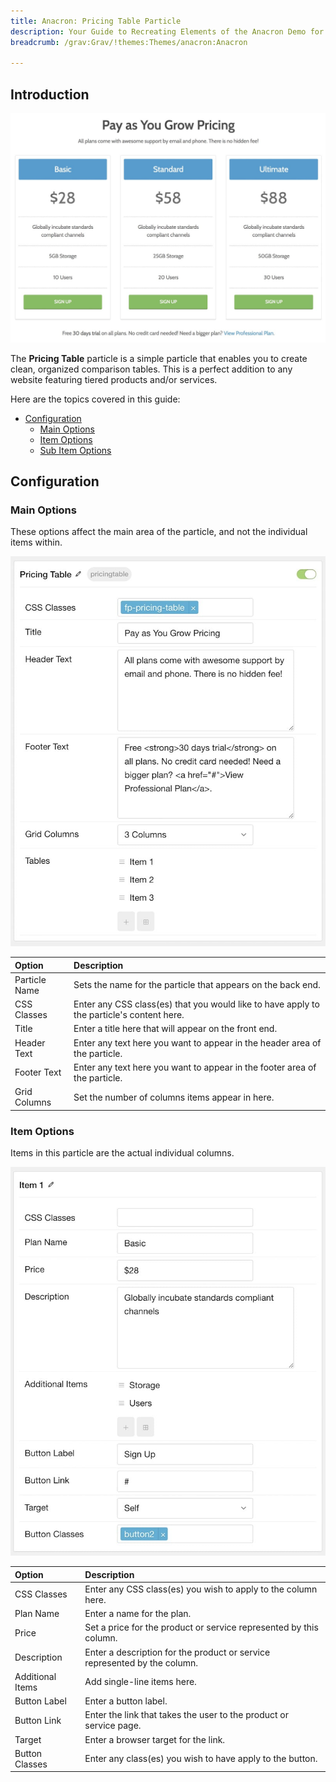```yaml
---
title: Anacron: Pricing Table Particle
description: Your Guide to Recreating Elements of the Anacron Demo for Grav
breadcrumb: /grav:Grav/!themes:Themes/anacron:Anacron

---
```


## Introduction

![](assets/particle_pricing1.jpeg)

The **Pricing Table** particle is a simple particle that enables you to create clean, organized comparison tables. This is a perfect addition to any website featuring tiered products and/or services.

Here are the topics covered in this guide:

* [Configuration](#configuration)
    - [Main Options](#main-options)
    - [Item Options](#item-options)
    - [Sub Item Options](#sub-item-options)

## Configuration

### Main Options 

These options affect the main area of the particle, and not the individual items within.

![](assets/particle_pricing2.jpeg)

| Option        | Description                                                                               |
| :-----        | :-----                                                                                    |
| Particle Name | Sets the name for the particle that appears on the back end.                              |
| CSS Classes   | Enter any CSS class(es) that you would like to have apply to the particle's content here. |
| Title         | Enter a title here that will appear on the front end.                                     |
| Header Text   | Enter any text here you want to appear in the header area of the particle.                |
| Footer Text   | Enter any text here you want to appear in the footer area of the particle.                |
| Grid Columns  | Set the number of columns items appear in here.                                           |


### Item Options

Items in this particle are the actual individual columns.

![](assets/particle_pricing3.jpeg)

| Option           | Description                                                               |
| :-----           | :-----                                                                    |
| CSS Classes      | Enter any CSS class(es) you wish to apply to the column here.             |
| Plan Name        | Enter a name for the plan.                                                |
| Price            | Set a price for the product or service represented by this column.        |
| Description      | Enter a description for the product or service represented by the column. |
| Additional Items | Add single-line items here.                                               |
| Button Label     | Enter a button label.                                                     |
| Button Link      | Enter the link that takes the user to the product or service page.        |
| Target           | Enter a browser target for the link.                                      |
| Button Classes   | Enter any class(es) you wish to have apply to the button.                 |